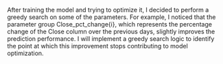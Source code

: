 After training the model and trying to optimize it, I decided to perform a greedy search on some of the parameters.
For example, I noticed that the parameter group Close_pct_change{i}, which represents the percentage change of the Close column over the previous days, slightly improves the prediction performance.
I will implement a greedy search logic to identify the point at which this improvement stops contributing to model optimization.
